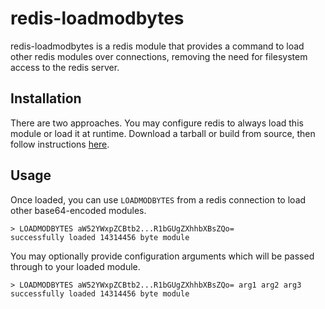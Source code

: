 # redis-loadmodbytes
redis-loadmodbytes is a redis module that provides a command to load other
redis modules over connections, removing the need for filesystem access
to the redis server.

## Installation
There are two approaches. You may configure redis to always load this module or
load it at runtime. Download a tarball or build from source, then follow
instructions [here](https://redis.io/topics/modules-intro#loading-modules).

## Usage
Once loaded, you can use `LOADMODBYTES` from a redis connection to load other
base64-encoded modules.

```
> LOADMODBYTES aW52YWxpZCBtb2...R1bGUgZXhhbXBsZQo=
successfully loaded 14314456 byte module
```

You may optionally provide configuration arguments which will be passed through
to your loaded module.

```
> LOADMODBYTES aW52YWxpZCBtb2...R1bGUgZXhhbXBsZQo= arg1 arg2 arg3
successfully loaded 14314456 byte module
```
